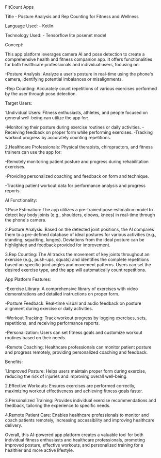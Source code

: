 FitCount Apps

Title - Posture Analysis and Rep Counting for Fitness and Wellness

Language Used: - Kotlin

Technology Used: - Tensorflow lite posenet model

Concept:

This app platform leverages camera AI and pose detection to create a comprehensive health and fitness companion app. It offers functionalities for both healthcare professionals and individual users, focusing on:

-Posture Analysis: Analyze a user's posture in real-time using the phone's camera, identifying potential imbalances or misalignments.

-Rep Counting: Accurately count repetitions of various exercises performed by the user through pose detection.

Target Users:

1.Individual Users: Fitness enthusiasts, athletes, and people focused on general well-being can utilize the app for:

-Monitoring their posture during exercise routines or daily activities.
-Receiving feedback on proper form while performing exercises.
-Tracking workout progress by accurately counting repetitions.

2.Healthcare Professionals: Physical therapists, chiropractors, and fitness trainers can use the app for:

-Remotely monitoring patient posture and progress during rehabilitation exercises.

-Providing personalized coaching and feedback on form and technique.

-Tracking patient workout data for performance analysis and progress reports.

AI Functionality:

1.Pose Estimation: The app utilizes a pre-trained pose estimation model to detect key body joints (e.g., shoulders, elbows, knees) in real-time through the phone's camera.

2.Posture Analysis: Based on the detected joint positions, the AI compares them to a pre-defined database of ideal postures for various activities (e.g., standing, squatting, lunges). Deviations from the ideal posture can be highlighted and feedback provided for improvement.

3.Rep Counting: The AI tracks the movement of key joints throughout an exercise (e.g., push-ups, squats) and identifies the complete repetitions based on specific joint angles and movement patterns. Users can set the desired exercise type, and the app will automatically count repetitions.

App Platform Features:

-Exercise Library: A comprehensive library of exercises with video demonstrations and detailed instructions on proper form.

-Posture Feedback: Real-time visual and audio feedback on posture alignment during exercise or daily activities.

-Workout Tracking: Track workout progress by logging exercises, sets, repetitions, and receiving performance reports.

-Personalization: Users can set fitness goals and customize workout routines based on their needs.

-Remote Coaching: Healthcare professionals can monitor patient posture and progress remotely, providing personalized coaching and feedback.

Benefits:

1.Improved Posture: Helps users maintain proper form during exercise, reducing the risk of injuries and improving overall well-being.

2.Effective Workouts: Ensures exercises are performed correctly, maximizing workout effectiveness and achieving fitness goals faster.

3.Personalized Training: Provides individual exercise recommendations and feedback, tailoring the experience to specific needs.

4.Remote Patient Care: Enables healthcare professionals to monitor and coach patients remotely, increasing accessibility and improving healthcare delivery.

Overall, this AI-powered app platform creates a valuable tool for both individual fitness enthusiasts and healthcare professionals, promoting improved posture, effective workouts, and personalized training for a healthier and more active lifestyle.

